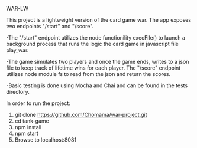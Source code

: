 WAR-LW

This project is a lightweight version of the card game war.
The app exposes two endpoints "/start" and "/score".

-The "/start" endpoint utilizes the node functionility execFile() to launch a background process that runs the logic
the card game in javascript file play_war.

-The game simulates two players and once the game ends, writes to a json file to keep track of lifetime wins for each player.
The "/score" endpoint utilizes node module fs to read from the json and return the scores.

-Basic testing is done using Mocha and Chai and can be found in the tests directory.

In order to run the project:
1. git clone https://github.com/Chomama/war-project.git
2. cd tank-game
3. npm install
4. npm start
5. Browse to localhost:8081
